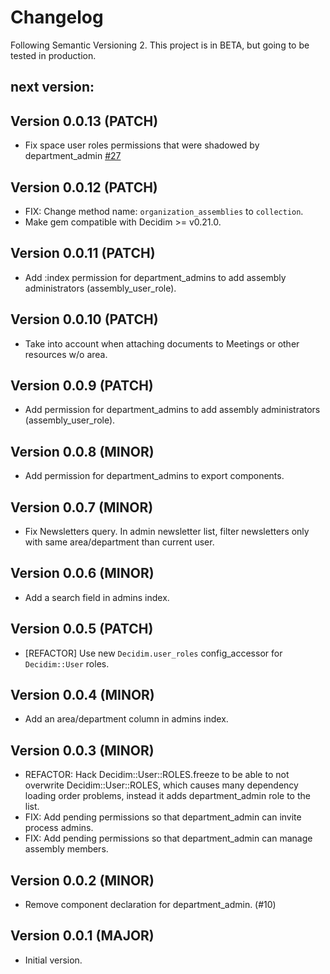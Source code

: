 # Changelog
Following Semantic Versioning 2.
This project is in BETA, but going to be tested in production.

## next version:

## Version 0.0.13 (PATCH)
- Fix space user roles permissions that were shadowed by department_admin [#27](https://github.com/gencat/decidim-department-admin/pull/27)

## Version 0.0.12 (PATCH)
- FIX: Change method name: `organization_assemblies` to `collection`.
- Make gem compatible with Decidim >= v0.21.0.

## Version 0.0.11 (PATCH)
- Add :index permission for department_admins to add assembly administrators (assembly_user_role).

## Version 0.0.10 (PATCH)
- Take into account when attaching documents to Meetings or other resources w/o area.

## Version 0.0.9 (PATCH)
- Add permission for department_admins to add assembly administrators (assembly_user_role).

## Version 0.0.8 (MINOR)
- Add permission for department_admins to export components. 

## Version 0.0.7 (MINOR)
- Fix Newsletters query. In admin newsletter list, filter newsletters only with same area/department than current user. 

## Version 0.0.6 (MINOR)
- Add a search field in admins index.

## Version 0.0.5 (PATCH)
- [REFACTOR] Use new `Decidim.user_roles` config_accessor for `Decidim::User` roles.

## Version 0.0.4 (MINOR)
- Add an area/department column in admins index.

## Version 0.0.3 (MINOR)
- REFACTOR: Hack Decidim::User::ROLES.freeze to be able to not overwrite Decidim::User::ROLES, which causes many dependency loading order problems, instead it adds department_admin role to the list.
- FIX: Add pending permissions so that department_admin can invite process admins.
- FIX: Add pending permissions so that department_admin can manage assembly members.

## Version 0.0.2 (MINOR)
- Remove component declaration for department_admin. (#10)

## Version 0.0.1 (MAJOR)
- Initial version.
